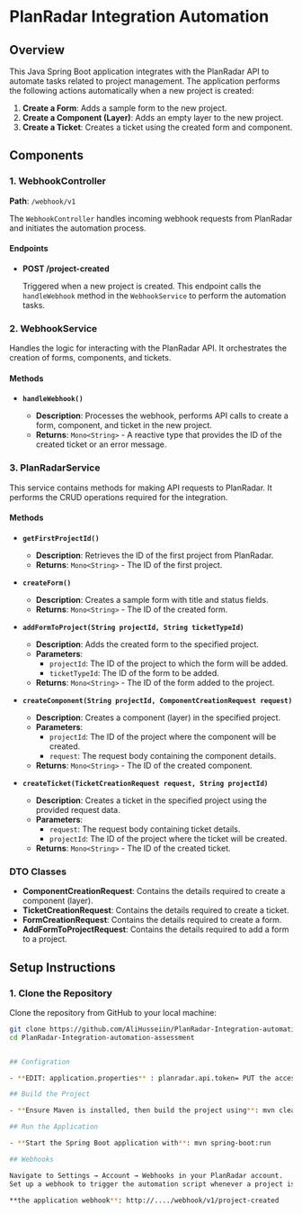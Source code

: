 # PlanRadar Integration Automation

## Overview

This Java Spring Boot application integrates with the PlanRadar API to automate tasks related to project management. The application performs the following actions automatically when a new project is created:

1. **Create a Form**: Adds a sample form to the new project.
2. **Create a Component (Layer)**: Adds an empty layer to the new project.
3. **Create a Ticket**: Creates a ticket using the created form and component.

## Components

### 1. WebhookController

**Path**: `/webhook/v1`

The `WebhookController` handles incoming webhook requests from PlanRadar and initiates the automation process.

#### Endpoints

- **POST /project-created**

  Triggered when a new project is created. This endpoint calls the `handleWebhook` method in the `WebhookService` to perform the automation tasks.

### 2. WebhookService

Handles the logic for interacting with the PlanRadar API. It orchestrates the creation of forms, components, and tickets.

#### Methods

- **`handleWebhook()`**

  - **Description**: Processes the webhook, performs API calls to create a form, component, and ticket in the new project.
  - **Returns**: `Mono<String>` - A reactive type that provides the ID of the created ticket or an error message.

### 3. PlanRadarService

This service contains methods for making API requests to PlanRadar. It performs the CRUD operations required for the integration.

#### Methods

- **`getFirstProjectId()`**

  - **Description**: Retrieves the ID of the first project from PlanRadar.
  - **Returns**: `Mono<String>` - The ID of the first project.

- **`createForm()`**

  - **Description**: Creates a sample form with title and status fields.
  - **Returns**: `Mono<String>` - The ID of the created form.

- **`addFormToProject(String projectId, String ticketTypeId)`**

  - **Description**: Adds the created form to the specified project.
  - **Parameters**:
    - `projectId`: The ID of the project to which the form will be added.
    - `ticketTypeId`: The ID of the form to be added.
  - **Returns**: `Mono<String>` - The ID of the form added to the project.

- **`createComponent(String projectId, ComponentCreationRequest request)`**

  - **Description**: Creates a component (layer) in the specified project.
  - **Parameters**:
    - `projectId`: The ID of the project where the component will be created.
    - `request`: The request body containing the component details.
  - **Returns**: `Mono<String>` - The ID of the created component.

- **`createTicket(TicketCreationRequest request, String projectId)`**

  - **Description**: Creates a ticket in the specified project using the provided request data.
  - **Parameters**:
    - `request`: The request body containing ticket details.
    - `projectId`: The ID of the project where the ticket will be created.
  - **Returns**: `Mono<String>` - The ID of the created ticket.

### DTO Classes

- **ComponentCreationRequest**: Contains the details required to create a component (layer).
- **TicketCreationRequest**: Contains the details required to create a ticket.
- **FormCreationRequest**: Contains the details required to create a form.
- **AddFormToProjectRequest**: Contains the details required to add a form to a project.

## Setup Instructions

### 1. Clone the Repository

Clone the repository from GitHub to your local machine:

```bash
git clone https://github.com/AliHusseiin/PlanRadar-Integration-automation-assessment.git
cd PlanRadar-Integration-automation-assessment


## Configration

- **EDIT: application.properties** : planradar.api.token= PUT the access token, planradar.api.customer_id= put the customer_id

## Build the Project

- **Ensure Maven is installed, then build the project using**: mvn clean install

## Run the Application

- **Start the Spring Boot application with**: mvn spring-boot:run

## Webhooks

Navigate to Settings → Account → Webhooks in your PlanRadar account.
Set up a webhook to trigger the automation script whenever a project is created.

**the application webhook**: http://..../webhook/v1/project-created
```
